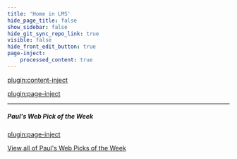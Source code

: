 ```yaml
---
title: 'Home in LMS'
hide_page_title: false
show_sidebar: false
hide_git_sync_repo_link: true
visible: false
hide_front_edit_button: true
page-inject:
    processed_content: true
---
```


[plugin:content-inject](/193/home/_important-reminders)

[plugin:page-inject](/193/home/_class-preparations)

<hr>

##### Paul's Web Pick of the Week
[plugin:page-inject](/192/all-web-picks-of-the-week/latest)

[View all of Paul's Web Picks of the Week](https://canvas.sfu.ca/courses/44038/pages/all-web-picks-of-the-week)
